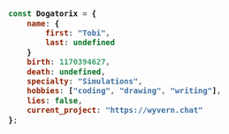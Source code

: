<!-- Zero width character is used to put extra blank lines before and after code -->

<h3>
    
```javascript
​
const Dogatorix = {
    name: {
        first: "Tobi",
        last: undefined
    }
    birth: 1170394627,
    death: undefined,
    specialty: "Simulations",
    hobbies: ["coding", "drawing", "writing"],
    lies: false,
    current_project: "https://wyvern.chat"
};
​
```
</h3>
